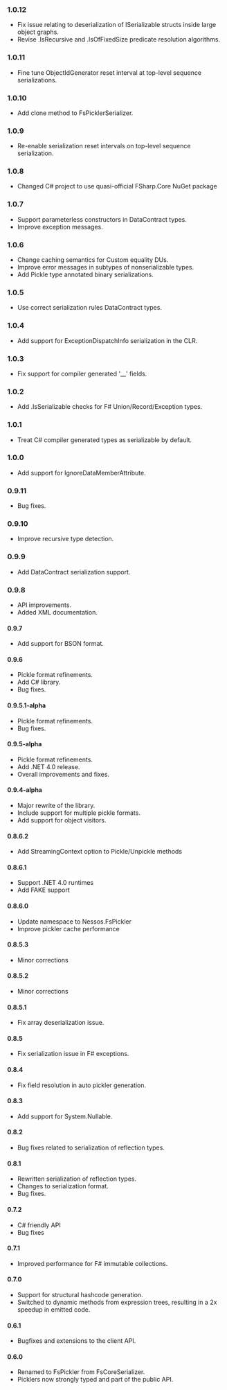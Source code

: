 ### 1.0.12
* Fix issue relating to deserialization of ISerializable structs inside large object graphs.
* Revise .IsRecursive and .IsOfFixedSize predicate resolution algorithms.

### 1.0.11
* Fine tune ObjectIdGenerator reset interval at top-level sequence serializations.

### 1.0.10
* Add clone method to FsPicklerSerializer.

### 1.0.9
* Re-enable serialization reset intervals on top-level sequence serialization.

### 1.0.8
* Changed C# project to use quasi-official FSharp.Core NuGet package

### 1.0.7
* Support parameterless constructors in DataContract types.
* Improve exception messages.

### 1.0.6
* Change caching semantics for Custom equality DUs.
* Improve error messages in subtypes of nonserializable types.
* Add Pickle<T> type annotated binary serializations.

### 1.0.5
* Use correct serialization rules DataContract types.

### 1.0.4
* Add support for ExceptionDispatchInfo serialization in the CLR.

### 1.0.3
* Fix support for compiler generated '__' fields.

### 1.0.2
* Add .IsSerializable checks for F# Union/Record/Exception types.

### 1.0.1
* Treat C# compiler generated types as serializable by default.

### 1.0.0
* Add support for IgnoreDataMemberAttribute.

### 0.9.11
* Bug fixes.

### 0.9.10
* Improve recursive type detection.

### 0.9.9
* Add DataContract serialization support.

### 0.9.8
* API improvements.
* Added XML documentation.

#### 0.9.7
* Add support for BSON format.

#### 0.9.6
* Pickle format refinements.
* Add C# library.
* Bug fixes.

#### 0.9.5.1-alpha
* Pickle format refinements.
* Bug fixes.

#### 0.9.5-alpha
* Pickle format refinements.
* Add .NET 4.0 release.
* Overall improvements and fixes.

#### 0.9.4-alpha
* Major rewrite of the library.
* Include support for multiple pickle formats.
* Add support for object visitors.

#### 0.8.6.2
* Add StreamingContext option to Pickle/Unpickle methods

#### 0.8.6.1
* Support .NET 4.0 runtimes
* Add FAKE support

#### 0.8.6.0
* Update namespace to Nessos.FsPickler
* Improve pickler cache performance

#### 0.8.5.3
* Minor corrections

#### 0.8.5.2
* Minor corrections

#### 0.8.5.1
* Fix array deserialization issue.

#### 0.8.5
* Fix serialization issue in F# exceptions.

#### 0.8.4
* Fix field resolution in auto pickler generation.

#### 0.8.3
* Add support for System.Nullable.

#### 0.8.2
* Bug fixes related to serialization of reflection types.

#### 0.8.1
* Rewritten serialization of reflection types. 
* Changes to serialization format. 
* Bug fixes. 

#### 0.7.2
* C# friendly API 
* Bug fixes

#### 0.7.1
 * Improved performance for F# immutable collections. 

#### 0.7.0
* Support for structural hashcode generation. 
* Switched to dynamic methods from expression trees, resulting in a 2x speedup in emitted code.

#### 0.6.1
* Bugfixes and extensions to the client API.

#### 0.6.0
* Renamed to FsPickler from FsCoreSerializer.
* Picklers now strongly typed and part of the public API.